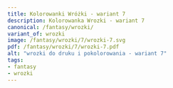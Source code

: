 ```yaml
---
title: Kolorowanki Wróżki - wariant 7
description: Kolorowanka Wrozki - wariant 7
canonical: /fantasy/wrozki/
variant_of: wrozki
image: /fantasy/wrozki/7/wrozki-7.svg
pdf: /fantasy/wrozki/7/wrozki-7.pdf
alt: "wrozki do druku i pokolorowania - wariant 7"
tags:
- fantasy
- wrozki
---
```

